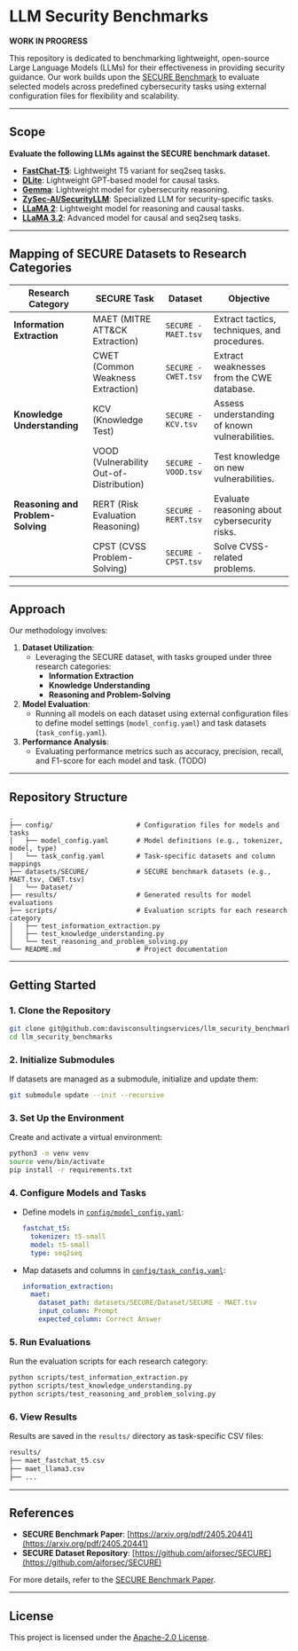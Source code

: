 # **LLM Security Benchmarks**

**WORK IN PROGRESS**

This repository is dedicated to benchmarking lightweight, open-source Large Language Models (LLMs) for their effectiveness in providing security guidance. Our work builds upon the [SECURE Benchmark](https://arxiv.org/pdf/2405.20441) to evaluate selected models across predefined cybersecurity tasks using external configuration files for flexibility and scalability.

---

## **Scope**

**Evaluate the following LLMs against the SECURE benchmark dataset.**

- [**FastChat-T5**](https://huggingface.co/lmsys/fastchat-t5): Lightweight T5 variant for seq2seq tasks.
- [**DLite**](https://huggingface.co/aisquared/dlite-v2-1_5b): Lightweight GPT-based model for causal tasks.
- [**Gemma**](https://huggingface.co/gemma-ai): Lightweight model for cybersecurity reasoning.
- [**ZySec-AI/SecurityLLM**](https://huggingface.co/ZySec-AI/SecurityLLM): Specialized LLM for security-specific tasks.
- [**LLaMA 2**](https://huggingface.co/meta-llama/Llama-2-7b-hf): Lightweight model for reasoning and causal tasks.
- [**LLaMA 3.2**](https://huggingface.co/meta-llama/Llama-3.2-3B): Advanced model for causal and seq2seq tasks.


---

## **Mapping of SECURE Datasets to Research Categories**

| **Research Category**        | **SECURE Task**                   | **Dataset**               | **Objective**                                        |
|-------------------------------|------------------------------------|---------------------------|-----------------------------------------------------|
| **Information Extraction**    | MAET (MITRE ATT&CK Extraction)    | `SECURE - MAET.tsv`       | Extract tactics, techniques, and procedures.       |
|                               | CWET (Common Weakness Extraction) | `SECURE - CWET.tsv`       | Extract weaknesses from the CWE database.          |
| **Knowledge Understanding**   | KCV (Knowledge Test)              | `SECURE - KCV.tsv`        | Assess understanding of known vulnerabilities.     |
|                               | VOOD (Vulnerability Out-of-Distribution) | `SECURE - VOOD.tsv` | Test knowledge on new vulnerabilities.             |
| **Reasoning and Problem-Solving** | RERT (Risk Evaluation Reasoning)| `SECURE - RERT.tsv`       | Evaluate reasoning about cybersecurity risks.       |
|                               | CPST (CVSS Problem-Solving)       | `SECURE - CPST.tsv`       | Solve CVSS-related problems.                       |

---

## **Approach**

Our methodology involves:

1. **Dataset Utilization**:
   - Leveraging the SECURE dataset, with tasks grouped under three research categories:
     - **Information Extraction**
     - **Knowledge Understanding**
     - **Reasoning and Problem-Solving**
2. **Model Evaluation**:
   - Running all models on each dataset using external configuration files to define model settings (`model_config.yaml`) and task datasets (`task_config.yaml`).
3. **Performance Analysis**:
   - Evaluating performance metrics such as accuracy, precision, recall, and F1-score for each model and task. (TODO)

---

## **Repository Structure**

```
.
├── config/                     # Configuration files for models and tasks
│   ├── model_config.yaml       # Model definitions (e.g., tokenizer, model, type)
│   └── task_config.yaml        # Task-specific datasets and column mappings
├── datasets/SECURE/            # SECURE benchmark datasets (e.g., MAET.tsv, CWET.tsv)
│   └── Dataset/
├── results/                    # Generated results for model evaluations
├── scripts/                    # Evaluation scripts for each research category
│   ├── test_information_extraction.py
│   ├── test_knowledge_understanding.py
│   └── test_reasoning_and_problem_solving.py
└── README.md                   # Project documentation
```

---

## **Getting Started**

### **1. Clone the Repository**
```bash
git clone git@github.com:davisconsultingservices/llm_security_benchmarks.git
cd llm_security_benchmarks
```

### **2. Initialize Submodules**
If datasets are managed as a submodule, initialize and update them:
```bash
git submodule update --init --recursive
```

### **3. Set Up the Environment**
Create and activate a virtual environment:
```bash
python3 -m venv venv
source venv/bin/activate
pip install -r requirements.txt
```

### **4. Configure Models and Tasks**
- Define models in [`config/model_config.yaml`](config/model_config.yml):
  ```yaml
  fastchat_t5:
    tokenizer: t5-small
    model: t5-small
    type: seq2seq
  ```
- Map datasets and columns in [`config/task_config.yaml`](config/task_config.yaml):
  ```yaml
  information_extraction:
    maet:
      dataset_path: datasets/SECURE/Dataset/SECURE - MAET.tsv
      input_column: Prompt       
      expected_column: Correct Answer 
  ```

### **5. Run Evaluations**
Run the evaluation scripts for each research category:
```bash
python scripts/test_information_extraction.py
python scripts/test_knowledge_understanding.py
python scripts/test_reasoning_and_problem_solving.py
```

### **6. View Results**
Results are saved in the `results/` directory as task-specific CSV files:
```bash
results/
├── maet_fastchat_t5.csv
├── maet_llama3.csv
├── ...
```

---

## **References**

- **SECURE Benchmark Paper**: [https://arxiv.org/pdf/2405.20441](https://arxiv.org/pdf/2405.20441)
- **SECURE Dataset Repository**: [https://github.com/aiforsec/SECURE](https://github.com/aiforsec/SECURE)

For more details, refer to the [SECURE Benchmark Paper](https://arxiv.org/pdf/2405.20441).

---

## **License**

This project is licensed under the [Apache-2.0 License](LICENSE). 

